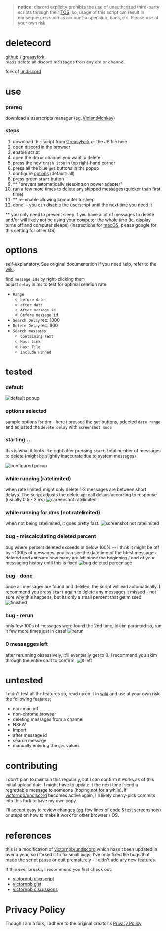 > **notice:** discord explicity prohibits the use of unauthorized third-party scripts through their [TOS](https://discord.com/terms). so, usage of this script can result in consequences such as account suspension, bans, etc. Please use at your own risk. 

# deletecord

[github](https://github.com/bekkibau/deletecord) / [greasyfork](https://greasyfork.org/en/scripts/518587-deletcord-delete-all-messages-in-a-discord-channel-or-dm-mass-deletion)   
mass delete all discord messages from any dm or channel.  

fork of [undiscord](https://github.com/victornpb/undiscord)


# use
### prereq
download a userscripts manager (eg. [ViolentMonkey](https://violentmonkey.github.io))
### steps
1. download this script from [GreasyFork](https://greasyfork.org/en/scripts/518587-deletcord-delete-all-messages-in-a-discord-channel-or-dm-mass-deletion) or the JS file here
2. open [discord](https://discord.com/app) in the browser
3. enable script
4. open the dm or channel you want to delete
5. press the new `trash icon` in top right-hand corner
6. press all the blue `get` buttons in the popup
7. configure [options](#options) (default: all)
8. press green `start` button
9. ** "prevent automatically sleeping on power adapter" 
10. run a few more times to delete any skipped messages (quicker than first time) 
11. ** re-enable allowing computer to sleep
12. done! - you can disable the userscript until the next time you need it

** you only need to prevent sleep if you have a lot of messages to delete and/or will likely not be using your computer the whole time (ie. display turns off and computer sleeps) (instructions for [macOS](https://support.apple.com/en-ca/guide/mac-help/mchle41a6ccd/mac), please google for this setting for other OS) 

# options
self-explanatory. See original documentation if you need help, refer to the [wiki](https://github.com/bekkibau/deketecord/wiki).

find `message ids` by right-clicking them  
adjust `delay` in ms to test for optimal deletion rate 
- `Range`
    - `before date`
    - `after date`
    - `After message id`
    - `Before message id`  
- `Search Delay` rec: 1000
- `Delete Delay` rec: 800
- `Search messages`
    - `Containing Text`  
    - `Has: Link`
    - `Has: File`
    - `Include Pinned`

# tested
### default
![default popup](img/default.png)

### options selected
sample options for dm - here i pressed the `get` buttons, selected `date range` and adjusted the `delete delay` with `screenshot mode`

### starting...
this is what it looks like right after pressing `start`. total number of messages to delete (might be slightly inaccurate due to system messages)

![configured popup](img/config.png)

### while running (ratelimited)

when rate limited, might only delete 1-3 messages are between short delays. The script adjusts the delete api call delays according to  response (usually 0.5 - 2 ms) 
![screenshot ratelimited](img/ratelimited.png)

### while running for dms (not ratelimited)
when not being ratelimited, it goes pretty fast.
![screenshot not ratelimited](img/not_ratelimited.png)

### bug - miscalculating deleted percent
bug where percent deleted exceeds or below 100% -- i think it might be off by ~1000s of messages. you can see the datetime of the latest messages deleted and estimate how many are left since the beginning / end of your messaging history until this is fixed 
![bug deleted percentage](img/bug_100.png)

### bug - done
once all messages are found and deleted, the script will end automatically. I recommend you press `start` again to delete any messages it missed - not sure why this happens, but its only a small percent that get missed
![finished](img/done.png)

### bug - rerun
only few 100s of messages were found the 2nd time, idk im paranoid so, run it few more times just in case!
![rerun](img/rerun.png)

### 0 messagges left
after rerunning obsessively, it'll eventually get to 0. I recommend you skim through the entire chat to confirm.
![0 left](img/0.png)

# untested
I didn't test all the features so, read up on it in [wiki](https://github.com/bekkibau/deletecord/wiki) and use at your own risk the following features:
- non-mac m1
- non-chrome browser
- deleting messages from a channel
- NSFW
- Import
- after message id
- search message
- manually entering the `get` values

# contributing
I don't plan to maintain this regularly, but I can confirm it works as of this initial upload date. I might have to update it the next time I send a regrettable message to someone (hoping not for a while). If [victornpb/undiscord](https://github.com/victornpb/undiscord) becomes active again, I'll likely cherry-pick commits into this fork to have my own copy. 

I'll accept easy to review changes (eg. few lines of code & test screenshots) or steps on how to make it work for other browser / OS.

# references

this is a modification of [victornpb/undiscord](https://github.com/victornpb/undiscord) which hasn't been updated in over a year, so i forked it to fix small bugs. I've only fixed the bugs that made the script pause or quit prematurely - i didn't add any new features.

If this ever breaks, I recommend you first check out: 
- [victornpb userscript](https://greasyfork.org/en/scripts/406540-undiscord)
- [victornpb gist](https://gist.github.com/victornpb/135f5b346dea4decfc8f63ad7d9cc182)
- [victornpb discussions](https://github.com/victornpb/undiscord/discussions)

# Privacy Policy
Though I am a fork, I adhere to the original creator's [Privacy Policy](https://github.com/bekkibau/deletecord/wiki/Security-Policy)